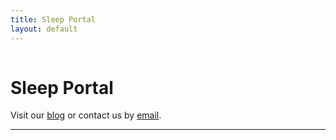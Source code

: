 ```yaml
---
title: Sleep Portal
layout: default
---
```


<div class="row" style="margin-top:54px">
  <div class="span12">
    <h1 class="about-title">Sleep Portal</h1>
    <p class="about-tagline">Visit our <a href="https://sleepepi.partners.org/category/hybrid/">blog</a> or contact us by <a href="https://sleep.partners.org">email</a>.</p>
  </div>
</div>

<hr class="soften">
